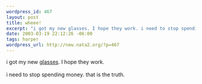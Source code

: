 ```yaml
--- 
wordpress_id: 467
layout: post
title: wheee!
excerpt: "i got my new glasses. I hope they work. i need to stop spending money. that is the truth. "
date: 2003-03-19 22:12:26 -06:00
tags: harper
wordpress_url: http://new.nata2.org/?p=467
---
```

i got my new <a href="http://nata2.info/?path=pictures%2Fharper%2Fme%2Fnew_glasses">glasses</a>. I hope they work. <br/><br/>i need to stop spending money. that is the truth. 
